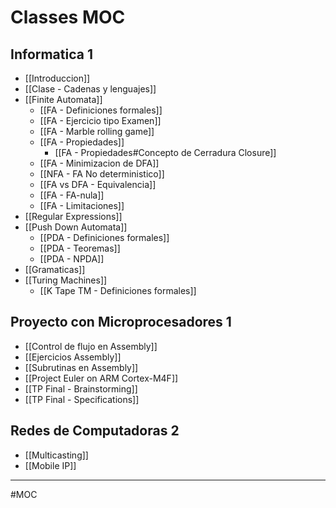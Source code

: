 # Classes MOC
## Informatica 1
- [[Introduccion]]
- [[Clase - Cadenas y lenguajes]]
- [[Finite Automata]]
	- [[FA - Definiciones formales]]
	- [[FA - Ejercicio tipo Examen]]
	- [[FA - Marble rolling game]]
	- [[FA - Propiedades]]
		- [[FA - Propiedades#Concepto de Cerradura Closure]]
	- [[FA - Minimizacion de DFA]]
	- [[NFA - FA No deterministico]]
	- [[FA vs DFA - Equivalencia]]
	- [[FA - FA-nula]]
	- [[FA - Limitaciones]]
- [[Regular Expressions]]
- [[Push Down Automata]]
	- [[PDA - Definiciones formales]]
	- [[PDA - Teoremas]]
	- [[PDA - NPDA]]
- [[Gramaticas]]
- [[Turing Machines]]
	- [[K Tape TM - Definiciones formales]]

## Proyecto con Microprocesadores 1
- [[Control de flujo en Assembly]]
- [[Ejercicios Assembly]]
- [[Subrutinas en Assembly]]
- [[Project Euler on ARM Cortex-M4F]]
- [[TP Final - Brainstorming]]
- [[TP Final - Specifications]]

## Redes de Computadoras 2
- [[Multicasting]]
- [[Mobile IP]]

---
#MOC 